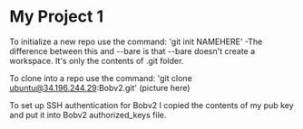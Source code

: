 #  My Project 1

To initialize a new repo use the command: 'git init NAMEHERE'
    -The difference between this and --bare is that --bare doesn't create a workspace. It's only the contents of .git folder.

To clone into a repo use the command: 'git clone ubuntu@34.196.244.29:Bobv2.git'
    (picture here)

To set up SSH authentication for Bobv2 I copied the contents of my pub key and put it into Bobv2 authorized_keys file.

